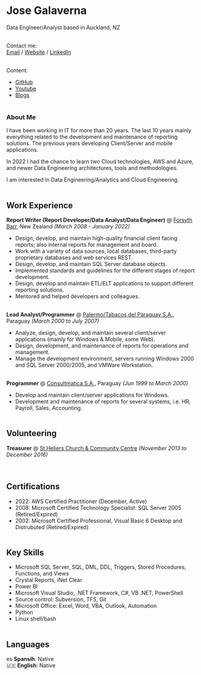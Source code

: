 # Jose Galaverna
Data Engineer/Analyst based in Auckland, NZ
<br><br>


Contact me:<br>
[Email](mailto:@galaverna.com) / [Website](https://jose.galaverna.com/) / [LinkedIn](https://www.linkedin.com/in/jose-galaverna-1561a3228/)
<br><br>


Content:
- [GitHub](https://github.com/jgdotnet/)
- [Youtube](https://youtube.com/)
- [Blogs](https://)
<br><br>


### About Me
I have been working in IT for more than 20 years. The last 10 years
mainly everything related to the development and maintenance of
reporting solutions. The previous years developing Client/Server and mobile applications.

In 2022  I had the chance to learn two Cloud technologies,
AWS and Azure, and newer Data Engineering architectures, tools and methodologies.

I am interested in Data Engineering/Analytics and Cloud Engineering.
<br><br>


## Work Experience

**Report Writer (Report Developer/Data Analyst/Data Engineer)** @ [Forsyth Barr](https://www.forsythbarr.co.nz/), New Zealand _(March 2008 - January 2022)_ <br>
- Design, develop, and maintain high-quality financial client facing reports; also internal reports for management and board.
- Work with a variety of data sources, local databases, third-party proprietary databases and web services REST.
- Design, develop, and maintain SQL Server database objects.
- Implemented standards and guidelines for the different stages of report development.
- Design, develop and maintain ETL/ELT applications to support different reporting solutions.
- Mentored and helped developers and colleagues.
<br><br>

**Lead Analyst/Programmer** @ [Palermo/Tabacos del Paraguay S.A.](http://www.palermo.com.py/), Paraguay _(March 2000 to July 2007)_ <br>
- Analyze, design, develop, and maintain several client/server applications (mainly for Windows & Mobile, some Web).
- Design, development, and maintenance of reports for operations and management.
- Manage the development environment, servers running Windows 2000 and SQL Server 2000/2005, and VMWare Workstation.
<br><br>

**Programmer** @ [Consultmatica S.A.](https://www.consulmatica.com/), Paraguay _(Jun 1999 to March 2000)_ <br>
- Develop and maintain client/server applications for Windows.
- Development and maintenance of reports for several systems, i.e. HR, Payroll, Sales, Accounting.
<br><br>

   
## Volunteering

**Treasurer** @ [St Heliers Church & Community Centre](http://www.sthelierscentre.org.nz/) _(November 2013 to December 2016)_<br>
<br><br>


## Certifications

- 2022: AWS Certified Practitioner (December, Active)
- 2008: Microsoft Certified Technology Specialist: SQL Server 2005 (Retired/Expired)
- 2002: Microsoft Certified Professional, Visual Basic 6 Desktop and Distrubuted (Retired/Expired)
<br><br>


## Key Skills
- Microsoft SQL Server, SQL, DML, DDL, Triggers, Stored Procedures, Functions, and Views
- Crystal Reports, iNet Clear
- Power BI
- Microsoft Visual Studio, .NET Framework, C#, VB .NET, PowerShell
- Source control: Subversion, TFS, Git
- Microsoft Office: Excel, Word, VBA, Outlook, Automation
- Python
- Linux shell/bash
<br><br>


## Languages
es **Spansih**: Native <br>
🇺🇸 **English**: Native <br>

<br><br>
